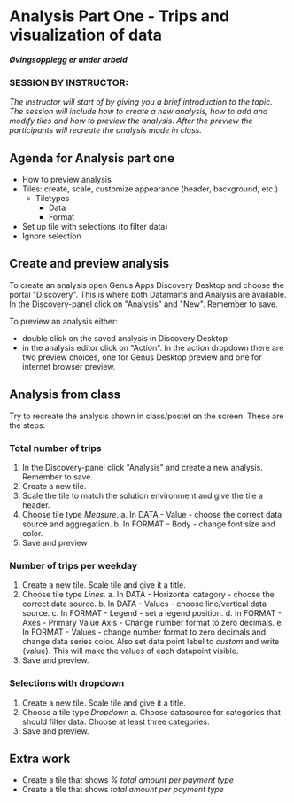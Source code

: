 # Analysis Part One - Trips and visualization of data

**_Øvingsopplegg er under arbeid_**

### SESSION BY INSTRUCTOR: 
_The instructor will start of by giving you a brief introduction to the topic. The session will include how to create a new analysis, how to add and modify tiles and how to preview the analysis. After the preview the participants will recreate the analysis made in class._

## Agenda for Analysis part one

- How to preview analysis
- Tiles: create, scale, customize appearance (header, background, etc.)
	- Tiletypes
		- Data
		- Format 
- Set up tile with selections (to filter data)
- Ignore selection

## Create and preview analysis

To create an analysis open Genus Apps Discovery Desktop and choose the portal "Discovery". This is where both Datamarts and Analysis are available. In the Discovery-panel click on "Analysis" and "New". Remember to save.  

To preview an analysis either: 

- double click on the saved analysis in Discovery Desktop
- in the analysis editor click on "Action". In the action dropdown there are two preview choices, one for Genus Desktop preview and one for internet browser preview.   

## Analysis from class

Try to recreate the analysis shown in class/postet on the screen. 
These are the steps: 

### Total number of trips

1. In the Discovery-panel click "Analysis" and create a new analysis. Remember to save.  
2. Create a new tile.
3. Scale the tile to match the solution environment and give the tile a header.
4. Choose tile type _Measure_.
	a. In DATA - Value - choose the correct data source and aggregation. 
	b. In FORMAT - Body - change font size and color.
5. Save and preview 

### Number of trips per weekday

1. Create a new tile. Scale tile and give it a title. 
2. Choose tile type _Lines_.
	a. In DATA - Horizontal category - choose the correct data source. 
	b. In DATA - Values - choose line/vertical data source.
	c. In FORMAT - Legend - set a legend position.
	d. In FORMAT - Axes - Primary Value Axis - Change number format to zero decimals.
	e. In FORMAT - Values - change number format to zero decimals and change data series color. Also set data point label to _custom_ and write {value}. This will make the values of each datapoint visible. 
3. Save and preview. 

### Selections with dropdown

1. Create a new tile. Scale tile and give it a title. 
2. Choose a tile type _Dropdown_
	a. Choose datasource for categories that should filter data. Choose at least three categories. 
3. Save and preview. 


## Extra work 

- Create a tile that shows _% total amount per payment type_ 
- Create a tile that shows _total amount per payment type_

